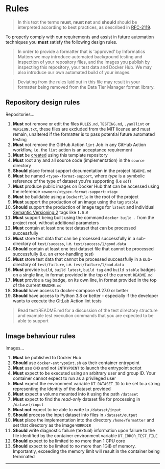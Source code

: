 # Rules

>   In this text the terms **must**, **must not** and **should** should be
    interpreted according to best practices, as described in [RFC-2119].

To properly comply with our requirements and assist in future
automation techniques you **must** satisfy the following design rules.

>   In order to provide a formatter that is 'approved' by Informatics Matters
    we may introduce automated background testing and inspection of your
    repository files, and the images you publish by inspecting this repository,
    your test data and Docker Hub. We may also introduce our own automated
    build of your images.

>   Deviating from the rules laid out in this file may result in your formatter
    being removed from the Data Tier Manager format library.

## Repository design rules

Repositories...

1.  **Must** not remove or edit the files `RULES.md`, `TESTING.md`,
    `.yamllint` or `VERSION.txt`, these files are excluded from the MIT
    license and must remain, unaltered if the formatter is to pass
    potential future automated testing
2.  **Must** not remove the GitHub Action `lint` Job in any GitHub
    Action workflow, i.e. the `lint` action is an acceptance requirement
3.  **Must** be [created] using this template repository 
4.  **Must** root any and all source code (implementation) in
    the `source` directory
5.  **Should** place format support documentation in the project `README.md`
6.  **Must** be named `<type>-format-support`, where _type_ is a
    symbolic reference of the type of dataset you're supporting (i.e `sdf`)
7.  **Must** produce public images on Docker Hub that can be accessed using
    the reference `<owner>/<type>-format-support:<tag>`
8.  **Must** be buildable using a `Dockerfile` in the root of the project
9.  **Must** support the production of an image using the tag `stable`
10. **Should** support the production of image tags for `latest`
    and individual [Semantic Versioning 2] tags like `1.0.0`
11. **Must** support being built using the command `docker build .`
    from the project root, without additional parameters
12. **Must** contain at least one test dataset that can be processed
    successfully
13. **Must** store test data that can be processed successfully in
    a sub-directory of `test/success`, i.e. `test/success/1/good.data`
14. **Should** contain at least one test dataset file that cannot be processed
    successfully (i.e. an error-handling test)
15. **Must** store test data that cannot be processed successfully in
    a sub-directory of `test/failure`, i.e. `test/failure/1/bad.data`
16. **Must** provide `build`, `build latest`, `build tag` and `build stable`
    badges on a single line, in format provided in the top of the current
    `README.md`
17. **Must** provide a `tag` badge, on its own line, in format provided
    in the top of the current `README.md`
18. **Should** have access to docker-compose v1.27.0 or better
19. **Should** have access to Python 3.8 or better - especially if the
    developer wants to execute the GitLab Action lint tests
 
>   Read test/README.md for a discussion of the test directory structure
    and example test execution commands that you are expected to be
    able to support

## Image behaviour rules

Images...

1.  **Must** be published to Docker Hub
2.  **Should** use `docker-entrypoint.sh` as their container entrypoint
3.  **Must** use `CMD` and not `ENTRYPOINT` to launch the entrypoint script  
4.  **Must** expect to be executed using an arbitrary user and group ID.
    Your container cannot expect to run as a privileged user
5.  **Must** expect the environment variable `DT_DATASET_ID` to be set
    to a string representing the identity of the dataset provided
6.  **Must** expect a volume mounted into it using the path `/dataset`
7.  **Must** expect to find the _read-only_ dataset file for processing in
    `/dataset/input`
8.  **Must not** expect to be able to write to `/dataset/input`
9.  **Should** process the input dataset into files in `/dataset/output`
10. **Must** place the implementation into the directory `/home/formatter`
    and set that directory as the image `WORKDIR`
11. **Should** write diagnostic failure (textual) information
    upon failure to the file identified by the container environment variable
    `DT_ERROR_TEST_FILE`
12. **Should** expect to be limited to no more than 1 CPU core
13. **Should** expect to be limited to no more than 1GiB of memory.
    Importantly, exceeding the memory limit will result in the container
    being terminated

---

[created]: https://docs.github.com/en/github/creating-cloning-and-archiving-repositories/creating-a-repository-from-a-template
[rfc-2119]: https://tools.ietf.org/html/rfc2119
[semantic versioning 2]: https://semver.org
